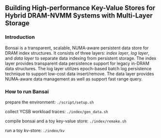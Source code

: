 ## Building High-performance Key-Value Stores for Hybrid DRAM-NVMM Systems with Multi-Layer Storage

### Introduction

Bonsai is a transparent, scalable, NUMA-aware persistent data store for DRAM index structures. It consists of three layers: *index layer*, *log layer*, and *data layer* to separate data indexing from persistent storage. The index layer provides transparent data persistence support for legacy in-DRAM data structures. The log layer utilizes epoch-based batch log persistence technique to support low-cost data insert/remove. The data layer provides NUMA-aware data management as well as support fast range query.

### How to run Bansai

prepare the environment: `./script/setup.sh`

collect YCSB workload traces: `./index/gen_data.sh`

compile bonsai and a toy key-value store: `./index/remake.sh`

run a toy kv-store: `./index/kv`

